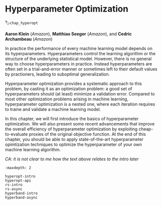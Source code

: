 # Hyperparameter Optimization
:label:`chap_hyperopt`

**Aaron Klein** (*Amazon*), **Matthias Seeger** (*Amazon*), and **Cedric Archambeau** (*Amazon*)

In practice the performance of every machine learning model depends on its hyperparameters. Hyperparameters control the learning algorithm or the structure of the underlying statistical model. However, there is no general way to choose hyperparameters in practice. Instead hyperparameters are often set in a trial-and-error manner or sometimes left to their default values by practioners, leading to suboptimal generalization.

Hyperparameter optimization provides a systematic approach to this problem, by casting it as an optimization problem: a good set of hyperparameters should (at least) minimize a validation error. Compared to most other optimization problems arising in machine learning, hyperparameter optimization is a nested one, where each iteration requires to traine and validate a machine learning model.

In this chapter, we will first introduce the basics of hyperparameter optimization. We will also present some recent advancements that improve the overall efficiency of hyperparameter optimization by exploiting cheap-to-evaluate proxies of the original objective function. At the end of this chapter, you should be able to apply state-of-the-art hyperparameter opimtization techniques to optimize the hyperparameter of your own machine learning algorithm.

*CA: it is not clear to me how the text above relates to the intro later*

```toc
:maxdepth: 2

hyperopt-intro
hyperopt-api
rs-intro
rs-async
hyperband-intro
hyperband-async
```

